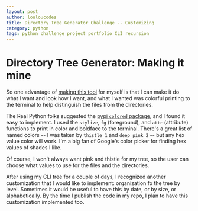 ```yaml
---
layout: post
author: louloucodes
title: Directory Tree Generator Challenge -- Customizing
category: python
tags: python challenge project portfolio CLI recursion
---
```

# Directory Tree Generator: Making it mine

So one advantage of [making this tool](https://louloucodes.github.io/python/2020/10/05/Real-Python-Project.html) for myself is that I can make it do what I want and look how I want, and what I wanted was colorful printing to the terminal to help distinguish the files from the directories.

The Real Python folks suggested the [pypi `colored` package](https://pypi.org/project/colored/), and I found it easy to implement. I used the `stylize`, `fg` (foreground), and `attr` (attribute) functions to print in color and boldface to the terminal. There's a great list of named colors -- I was taken by `thistle_1` and `deep_pink_2` -- but any hex value color will work. I'm a big fan of Google's color picker for finding hex values of shades I like.

Of course, I won't always want pink and thistle for my tree, so the user can choose what values to use for the files and the directories.

After using my CLI tree for a couple of days, I recognized another customization that I would like to implement: organization fo the tree by level. Sometimes it would be useful to have this by date, or by size, or alphabetically. By the time I publish the code in my repo, I plan to have this customization implemented too.

